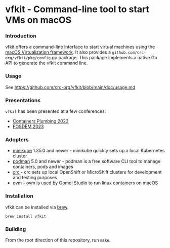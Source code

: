 vfkit - Command-line tool to start VMs on macOS
====

### Introduction

vfkit offers a command-line interface to start virtual machines using the [macOS Virtualization framework](https://developer.apple.com/documentation/virtualization).
It also provides a `github.com/crc-org/vfkit/pkg/config` go package.
This package implements a native Go API to generate the vfkit command line.

### Usage

See https://github.com/crc-org/vfkit/blob/main/doc/usage.md


### Presentations

`vfkit` has been presented at a few conferences:
- [Containers Plumbing 2023](https://crc.dev/blog/posts/2023-03-22-containers-plumbing/)
- [FOSDEM 2023](https://fosdem.org/2023/schedule/event/govfkit/)

### Adopters

- [minikube](https://minikube.sigs.k8s.io/) 1.35.0 and newer - minikube quickly sets up a local Kubernetes cluster
- [podman](https://podman.io/) 5.0 and newer - podman is a free software CLI tool to manage containers, pods and images
- [crc](https://crc.dev/) - crc sets up local OpenShift or MicroShift clusters for development and testing purposes
- [ovm](https://github.com/oomol-lab/ovm) - ovm is used by Oomol Studio to run linux containers on macOS

### Installation

vfkit can be installed via [brew](https://brew.sh).

```
brew install vfkit
```

### Building

From the root direction of this repository, run `make`.
